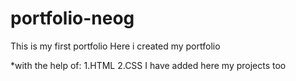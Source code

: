 # portfolio-neog
This is my first portfolio
Here i created my portfolio

*with the help of:
1.HTML
2.CSS
 I have added here my projects too
 

